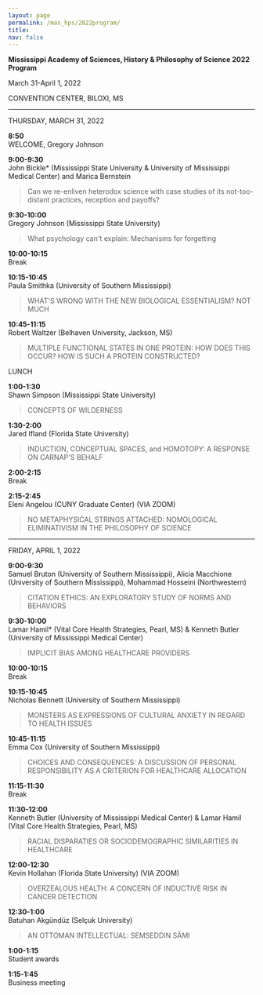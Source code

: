 ```yaml
---
layout: page
permalink: /mas_hps/2022program/
title: 
nav: false
---
```


**Mississippi Academy of Sciences, History & Philosophy of Science 2022 Program**

March 31-April 1, 2022

CONVENTION CENTER, BILOXI, MS

---

THURSDAY, MARCH 31, 2022

**8:50**<br>
WELCOME, Gregory Johnson

**9:00-9:30**<br>
John Bickle\* (Mississippi State University & University of Mississippi Medical Center) and Marica Bernstein

> Can we re-enliven heterodox science with case studies of its not-too-distant practices, reception and payoffs?

**9:30-10:00**<br>
Gregory Johnson (Mississippi State University)

> What psychology can't explain: Mechanisms for forgetting

**10:00-10:15**<br>
Break

**10:15-10:45**<br>
Paula Smithka (University of Southern Mississippi)

> WHAT'S WRONG WITH THE NEW BIOLOGICAL ESSENTIALISM? NOT MUCH

**10:45-11:15**<br>
Robert Waltzer (Belhaven University, Jackson, MS)

> MULTIPLE FUNCTIONAL STATES IN ONE PROTEIN: HOW DOES THIS OCCUR? HOW IS SUCH A PROTEIN CONSTRUCTED?

LUNCH

**1:00-1:30**<br>
Shawn Simpson (Mississippi State University)

> CONCEPTS OF WILDERNESS

**1:30-2:00**<br>
Jared Ifland (Florida State University)

> INDUCTION, CONCEPTUAL SPACES, and HOMOTOPY: A RESPONSE ON CARNAP'S BEHALF

**2:00-2:15**<br>
Break

**2:15-2:45**<br>
Eleni Angelou (CUNY Graduate Center) (VIA ZOOM)

> NO METAPHYSICAL STRINGS ATTACHED: NOMOLOGICAL ELIMINATIVISM IN THE PHILOSOPHY OF SCIENCE


---

FRIDAY, APRIL 1, 2022

**9:00-9:30**<br>
Samuel Bruton (University of Southern Mississippi), Alicia Macchione (University of Southern Mississippi), Mohammad Hosseini (Northwestern)

> CITATION ETHICS: AN EXPLORATORY STUDY OF NORMS AND BEHAVIORS

**9:30-10:00**<br> 
Lamar Hamil\* (Vital Core Health Strategies, Pearl, MS) &
Kenneth Butler (University of Mississippi Medical Center)

> IMPLICIT BIAS AMONG HEALTHCARE PROVIDERS

**10:00-10:15**<br>
 Break

**10:15-10:45**<br>
 Nicholas Bennett (University of Southern Mississippi)

> MONSTERS AS EXPRESSIONS OF CULTURAL ANXIETY IN REGARD TO HEALTH ISSUES

**10:45-11:15**<br>
 Emma Cox (University of Southern Mississippi)

> CHOICES AND CONSEQUENCES: A DISCUSSION OF PERSONAL RESPONSIBILITY AS A CRITERION FOR HEALTHCARE ALLOCATION

**11:15-11:30**<br>
 Break

**11:30-12:00**<br>
 Kenneth Butler (University of Mississippi Medical Center) & Lamar Hamil (Vital Core Health Strategies, Pearl, MS)

> RACIAL DISPARATIES OR SOCIODEMOGRAPHIC SIMILARITIES IN HEALTHCARE

**12:00-12:30**<br> 
Kevin Hollahan (Florida State University) (VIA ZOOM)

> OVERZEALOUS HEALTH: A CONCERN OF INDUCTIVE RISK IN CANCER DETECTION

**12:30-1:00**<br> 
Batuhan Akgündüz (Selçuk University)

> AN OTTOMAN INTELLECTUAL: SEMSEDDIN SÂMI

**1:00-1:15**<br> 
Student awards

**1:15-1:45**<br> 
Business meeting
